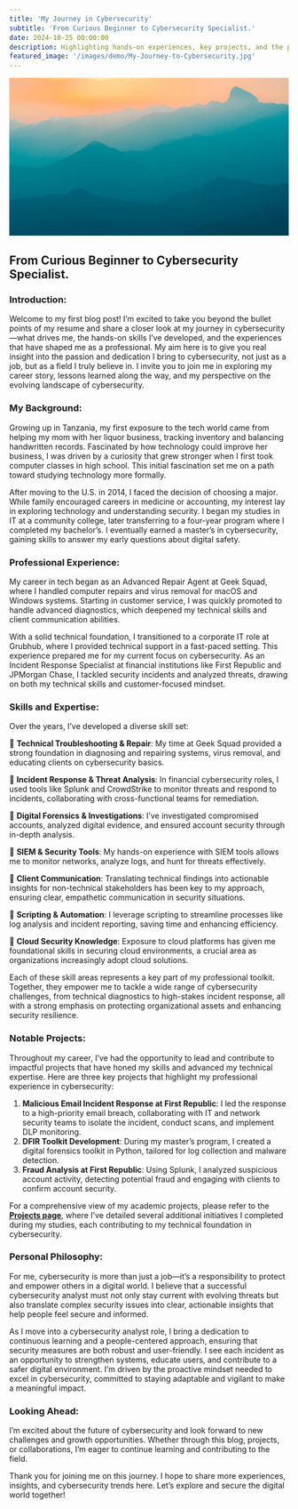 ```yaml
---
title: 'My Journey in Cybersecurity'
subtitle: 'From Curious Beginner to Cybersecurity Specialist.'
date: 2024-10-25 00:00:00
description: Highlighting hands-on experiences, key projects, and the personal philosophy that drives my approach to securing digital environments. Join me as I share the skills, insights, and values that fuel my commitment to making an impact in the field of cybersecurity.
featured_image: '/images/demo/My-Journey-to-Cybersecurity.jpg'
---
```


![](/images/demo/demo-landscape.jpg)

## From Curious Beginner to Cybersecurity Specialist.

### Introduction:

Welcome to my first blog post! I’m excited to take you beyond the bullet points of my resume and share a closer look at my journey in cybersecurity—what drives me, the hands-on skills I’ve developed, and the experiences that have shaped me as a professional. My aim here is to give you real insight into the passion and dedication I bring to cybersecurity, not just as a job, but as a field I truly believe in. I invite you to join me in exploring my career story, lessons learned along the way, and my perspective on the evolving landscape of cybersecurity.


### My Background:

Growing up in Tanzania, my first exposure to the tech world came from helping my mom with her liquor business, tracking inventory and balancing handwritten records. Fascinated by how technology could improve her business, I was driven by a curiosity that grew stronger when I first took computer classes in high school. This initial fascination set me on a path toward studying technology more formally.

After moving to the U.S. in 2014, I faced the decision of choosing a major. While family encouraged careers in medicine or accounting, my interest lay in exploring technology and understanding security. I began my studies in IT at a community college, later transferring to a four-year program where I completed my bachelor’s. I eventually earned a master’s in cybersecurity, gaining skills to answer my early questions about digital safety.


### Professional Experience:

My career in tech began as an Advanced Repair Agent at Geek Squad, where I handled computer repairs and virus removal for macOS and Windows systems. Starting in customer service, I was quickly promoted to handle advanced diagnostics, which deepened my technical skills and client communication abilities.

With a solid technical foundation, I transitioned to a corporate IT role at Grubhub, where I provided technical support in a fast-paced setting. This experience prepared me for my current focus on cybersecurity. As an Incident Response Specialist at financial institutions like First Republic and JPMorgan Chase, I tackled security incidents and analyzed threats, drawing on both my technical skills and customer-focused mindset.


### Skills and Expertise:

Over the years, I’ve developed a diverse skill set:

🌟 **Technical Troubleshooting & Repair**: My time at Geek Squad provided a strong foundation in diagnosing and repairing systems, virus removal, and educating clients on cybersecurity basics.

🌟 **Incident Response & Threat Analysis**: In financial cybersecurity roles, I used tools like Splunk and CrowdStrike to monitor threats and respond to incidents, collaborating with cross-functional teams for remediation.

🌟 **Digital Forensics & Investigations**: I’ve investigated compromised accounts, analyzed digital evidence, and ensured account security through in-depth analysis.

🌟 **SIEM & Security Tools**: My hands-on experience with SIEM tools allows me to monitor networks, analyze logs, and hunt for threats effectively.

🌟 **Client Communication**: Translating technical findings into actionable insights for non-technical stakeholders has been key to my approach, ensuring clear, empathetic communication in security situations.

🌟 **Scripting & Automation**: I leverage scripting to streamline processes like log analysis and incident reporting, saving time and enhancing efficiency.

🌟 **Cloud Security Knowledge**: Exposure to cloud platforms has given me foundational skills in securing cloud environments, a crucial area as organizations increasingly adopt cloud solutions.

Each of these skill areas represents a key part of my professional toolkit. Together, they empower me to tackle a wide range of cybersecurity challenges, from technical diagnostics to high-stakes incident response, all with a strong emphasis on protecting organizational assets and enhancing security resilience.


### Notable Projects:

Throughout my career, I’ve had the opportunity to lead and contribute to impactful projects that have honed my skills and advanced my technical expertise. Here are three key projects that highlight my professional experience in cybersecurity:

1. **Malicious Email Incident Response at First Republic**: I led the response to a high-priority email breach, collaborating with IT and network security teams to isolate the incident, conduct scans, and implement DLP monitoring.
2. **DFIR Toolkit Development**: During my master’s program, I created a digital forensics toolkit in Python, tailored for log collection and malware detection.
3. **Fraud Analysis at First Republic**: Using Splunk, I analyzed suspicious account activity, detecting potential fraud and engaging with clients to confirm account security.

For a comprehensive view of my academic projects, please refer to the [**Projects page**](https://vkibaja.github.io/projects/), where I’ve detailed several additional initiatives I completed during my studies, each contributing to my technical foundation in cybersecurity.


### Personal Philosophy:

For me, cybersecurity is more than just a job—it’s a responsibility to protect and empower others in a digital world. I believe that a successful cybersecurity analyst must not only stay current with evolving threats but also translate complex security issues into clear, actionable insights that help people feel secure and informed.

As I move into a cybersecurity analyst role, I bring a dedication to continuous learning and a people-centered approach, ensuring that security measures are both robust and user-friendly. I see each incident as an opportunity to strengthen systems, educate users, and contribute to a safer digital environment. I’m driven by the proactive mindset needed to excel in cybersecurity, committed to staying adaptable and vigilant to make a meaningful impact.


### Looking Ahead: 

I’m excited about the future of cybersecurity and look forward to new challenges and growth opportunities. Whether through this blog, projects, or collaborations, I’m eager to continue learning and contributing to the field.

Thank you for joining me on this journey. I hope to share more experiences, insights, and cybersecurity trends here. Let’s explore and secure the digital world together!
